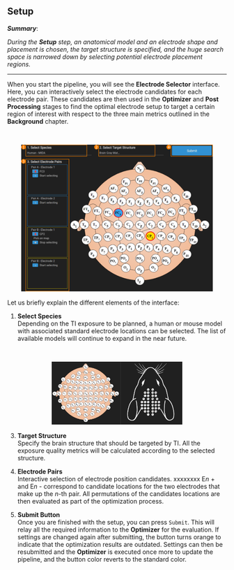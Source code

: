 ## Setup

**_Summary_**: 

_During the **Setup** step, an anatomical model and an electrode shape and placement is chosen, the target structure is specified, and the huge search space is narrowed down by selecting potential electrode placement regions._

----

When you start the pipeline, you will see the **Electrode Selector** interface. Here, you can interactively select the 
electrode candidates for each electrode pair. These candidates are then used in the **Optimizer** and **Post Processing**
stages to find the optimal electrode setup to target a certain region of interest with respect to the three main metrics
outlined in the **Background** chapter. 

<br>
<p align="center">
  <img width="440" height="336" src="_media/electrode_selector/electrode_selector.png">
</p>

Let us briefly explain the different elements of the interface:

1. **Select Species** <br/>
   Depending on the TI exposure to be planned, a human or mouse model with associated standard electrode locations can be selected. The list of available models will continue to expand in the near future.

<br>
<p align="center">
  <img width="300" height="144" src="_media/electrode_selector/species.png">
</p>

3. **Target Structure** <br/>
   Specify the brain structure that should be targeted by TI. All the exposure quality metrics will be calculated according to the selected structure. 
 
4. **Electrode Pairs** <br/>
   Interactive selection of electrode position candidates. xxxxxxxx E*n* + and E*n* - correspond to candidate locations for the two electrodes that make up the *n*-th pair. All permutations of the candidates locations are then evaluated as part of the optimization process.

5. **Submit Button** <br/>
   Once you are finished with the setup, you can press ```Submit```. This will relay all the required information
   to the **Optimizer** for the evaluation. If settings are changed again after submitting, the button turns orange to 
   indicate that the optimization results are outdated. Settings can then be resubmitted and the **Optimizer** is executed once more to update the pipeline, and the button color reverts to the standard color.
